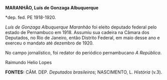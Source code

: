 **MARANHÃO, Luís de Gonzaga Albuquerque**

\*dep. fed. PE 1918-1920.

*Luís de Gonzaga Albuquerque Maranhão* foi eleito deputado federal pelo
estado de Pernambuco em 1918. Assumiu sua cadeira na Câmara dos
Deputados, no Rio de Janeiro, então Distrito Federal, em maio desse ano
e exerceu o mandato até dezembro de 1920.

No campo jornalístico, foi redator do periódico pernambucano *A
República*.

Raimundo Helio Lopes

**FONTES:** CÂM. DEP. *Deputados brasileiros*; NASCIMENTO, L. *História*
(v.3).
